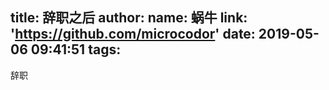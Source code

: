title: 辞职之后
author:
  name: 蜗牛
  link: 'https://github.com/microcodor'
date: 2019-05-06 09:41:51
tags:
---
辞职